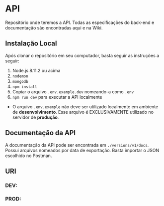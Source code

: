 # API

Repositório onde teremos a API. Todas as especificações do back-end e documentação são encontradas aqui e na Wiki.


## Instalação Local

Após clonar o repositório em seu computador, basta seguir as instruções a seguir:  

1. Node.js 8.11.2 ou acima  
2. `nodemon`  
3. `mongodb`
4. `npm install`  
5. Copiar o arquivo `.env.example.dev` nomeando-a como `.env`  
6. `npm run dev` para executar a API localmente  

* O arquivo `.env.example` não deve ser utilizado localmente em ambiente de **desenvolvimento**. Esse arquivo é EXCLUSIVAMENTE utilizado no servidor de **produção**.


## Documentação da API

A documentação da API pode ser encontrada em `./versions/v1/docs`. Possui arquivos nomeados por data de exportação. Basta importar o JSON escolhido no Postman.


## URI

### DEV:  
### PROD:

